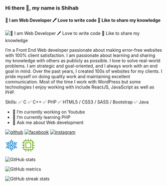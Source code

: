 ### Hi there 👋, my name is  Shihab
####  👑 I am Web Developer 🖊️ Love to write code 🎤 Like to share my knowledge 
![ 👑 I am Web Developer 🖊️ Love to write code 🎤 Like to share my knowledge ]( https://scontent.fcgp17-1.fna.fbcdn.net/v/t39.30808-6/432589102_1051804785886920_4188070460885527640_n.jpg?_nc_cat=102&ccb=1-7&_nc_sid=5f2048&_nc_eui2=AeHnGhdPf_5fhTHvj2EKBz3Y5dh14ui8xl7l2HXi6LzGXj7a8QEbBCedmlVWdoBfb9eT-Ytjw9lawCb1VXfgFMfT&_nc_ohc=CiKygd1fwBQQ7kNvgEzgeaQ&_nc_ht=scontent.fcgp17-1.fna&oh=00_AYCDFDCmOoHcuXIXMoSis2ErBoE-mdP4W-dIZtPTvD5QOA&oe=664D3CC4)

 I’m a Front End Web developer passionate about making error-free websites with 100% client satisfaction. I am passionate about learning and sharing my knowledge with others as publicly as possible. I love to solve real-world problems. I am strategic and goal-oriented, and I always work with an end goal in mind. Over the past years, I created 100s of websites for my clients. I pride myself on doing quality work and maintaining excellent communication. Most of the time I work with WordPress but some technologies I enjoy working with include ReactJS, JavaScript as well as PHP.

Skills:  ✅ C ✅ C++ ✅ PHP ✅ HTML5 / CSS3 / SASS / Bootstrap ✅ Java   

- 🔭 I’m currently working on  Youtube 
- 🌱 I’m currently learning PHP 
- 💬 Ask me about Web development  


[<img src='https://cdn.jsdelivr.net/npm/simple-icons@3.0.1/icons/github.svg' alt='github' height='40'>](https://github.com/https://github.com/Shihabchy73)  [<img src='https://cdn.jsdelivr.net/npm/simple-icons@3.0.1/icons/facebook.svg' alt='facebook' height='40'>](https://www.facebook.com/https://www.facebook.com/shihab0184)  [<img src='https://cdn.jsdelivr.net/npm/simple-icons@3.0.1/icons/instagram.svg' alt='instagram' height='40'>](https://www.instagram.com/https://www.instagram.com/shihabchy0//)  

<a href='https://archiveprogram.github.com/'><img src='https://raw.githubusercontent.com/acervenky/animated-github-badges/master/assets/acbadge.gif' width='40' height='40'></a> <a href='https://docs.github.com/en/developers'><img src='https://raw.githubusercontent.com/acervenky/animated-github-badges/master/assets/devbadge.gif' width='40' height='40'></a> 

![GitHub stats](https://github-readme-stats.vercel.app/api?username=https://github.com/Shihabchy73&show_icons=true)  

![GitHub metrics](https://metrics.lecoq.io/https://github.com/Shihabchy73)  

![GitHub streak stats](https://streak-stats.demolab.com/?user=https://github.com/Shihabchy73)  

